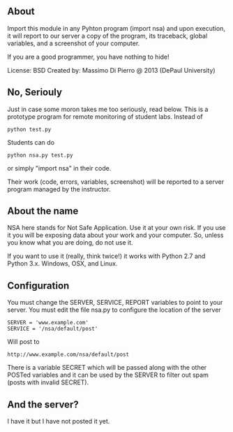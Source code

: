## About

Import this module in any Pyhton program (import nsa)
and upon execution, it will report to our server a copy of
the program, its traceback, global variables, and a 
screenshot of your computer.

If you are a good programmer, you have nothing to hide!

License: BSD
Created by: Massimo Di Pierro @ 2013 (DePaul University)

## No, Seriouly

Just in case some moron takes me too seriously, read below.
This is a prototype program for remote monitoring of student labs.
Instead of 

    python test.py

Students can do

    python nsa.py test.py

or simply "import nsa" in their code.
     
Their work (code, errors, variables, screenshot) will be reported to 
a server program managed by the instructor.

## About the name
  
NSA here stands for Not Safe Application. Use it at your own risk. If you use it you will be exposing data about your work and your computer. So, unless you know what you are doing, do not use it.

If you want to use it (really, think twice!)
it works with Python 2.7 and Python 3.x. Windows, OSX, and Linux.

## Configuration

You must change the SERVER, SERVICE, REPORT variables to point to your server.
You must edit the file nsa.py to configure the location of the server

    SERVER = 'www.example.com'
    SERVICE = '/nsa/default/post'

Will post to
  
    http://www.example.com/nsa/default/post

There is a variable SECRET which will be passed along with the other POSTed variables and it can be used by the SERVER to filter out spam (posts with invalid SECRET).

## And the server?

I have it but I have not posted it yet.  